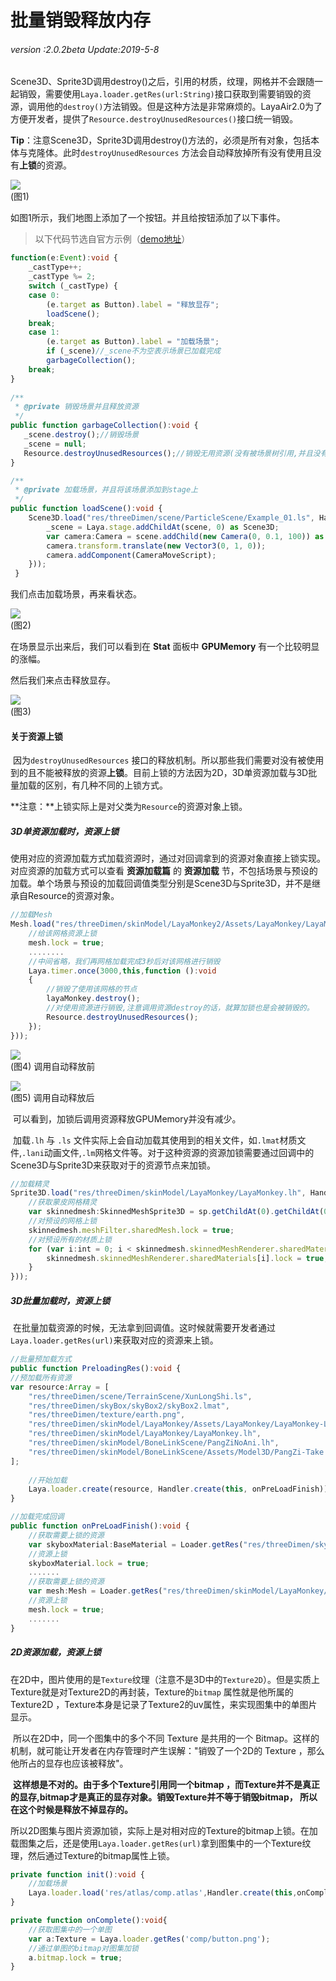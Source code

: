 # 批量销毁释放内存

###### *version :2.0.2beta   Update:2019-5-8*

​		Scene3D、Sprite3D调用destroy()之后，引用的材质，纹理，网格并不会跟随一起销毁，需要使用`Laya.loader.getRes(url:String)`接口获取到需要销毁的资源，调用他的`destroy()`方法销毁。但是这种方法是非常麻烦的。LayaAir2.0为了方便开发者，提供了`Resource.destroyUnusedResources()`接口统一销毁。

​	**Tip**：注意Scene3D，Sprite3D调用destroy()方法的，必须是所有对象，包括本体与克隆体。此时`destroyUnusedResources` 方法会自动释放掉所有没有使用且没有**上锁**的资源。

![](img/1.png)<br>(图1)

如图1所示，我们地图上添加了一个按钮。并且给按钮添加了以下事件。

> 以下代码节选自官方示例（[demo地址](https://layaair.ldc.layabox.com/demo2/?language=ch&category=3d&group=Resource&name=GarbageCollection)）

```typescript
function(e:Event):void {
    _castType++;
    _castType %= 2;
    switch (_castType) {
    case 0: 
    	(e.target as Button).label = "释放显存";
    	loadScene();
    break;
    case 1: 
    	(e.target as Button).label = "加载场景";
    	if (_scene)//_scene不为空表示场景已加载完成
    	garbageCollection();
    break;
}
    
/**
 * @private 销毁场景并且释放资源
 */
public function garbageCollection():void {
   _scene.destroy();//销毁场景
   _scene = null;
   Resource.destroyUnusedResources();//销毁无用资源(没有被场景树引用,并且没有加资源锁的)
}

/**
 * @private 加载场景，并且将该场景添加到stage上
 */
public function loadScene():void {
    Scene3D.load("res/threeDimen/scene/ParticleScene/Example_01.ls", Handler.create(this, function(scene:Scene3D):void {
      	_scene = Laya.stage.addChildAt(scene, 0) as Scene3D;
     	var camera:Camera = scene.addChild(new Camera(0, 0.1, 100)) as Camera;
    	camera.transform.translate(new Vector3(0, 1, 0));
     	camera.addComponent(CameraMoveScript);
    }));
 }
```

我们点击加载场景，再来看状态。

![](img/2.png)<br>(图2)

在场景显示出来后，我们可以看到在 **Stat** 面板中 **GPUMemory** 有一个比较明显的涨幅。

然后我们来点击释放显存。

![](img/3.png)<br>(图3)

#### 关于资源上锁

​		因为`destroyUnusedResources` 接口的释放机制。所以那些我们需要对没有被使用到的且不能被释放的资源**上锁**。目前上锁的方法因为2D，3D单资源加载与3D批量加载的区别，有几种不同的上锁方式。

​		**注意：**上锁实际上是对父类为`Resource`的资源对象上锁。

##### 3D单资源加载时，资源上锁

​		使用对应的资源加载方式加载资源时，通过对回调拿到的资源对象直接上锁实现。对应资源的加载方式可以查看 **资源加载篇** 的 **资源加载** 节，不包括场景与预设的加载。单个场景与预设的加载回调值类型分别是Scene3D与Sprite3D，并不是继承自Resource的资源对象。

```typescript
//加载Mesh
Mesh.load("res/threeDimen/skinModel/LayaMonkey2/Assets/LayaMonkey/LayaMonkey-LayaMonkey.lm", Handler.create(this, function(mesh:Mesh):void {
    //给该网格资源上锁
    mesh.lock = true;
	........
    //中间省略，我们再网格加载完成3秒后对该网格进行销毁
    Laya.timer.once(3000,this,function ():void 
    {
        //销毁了使用该网格的节点
        layaMonkey.destroy();
        //对使用资源进行销毁,注意调用资源destroy的话，就算加锁也是会被销毁的。
        Resource.destroyUnusedResources();
    });
}));
```

![](img/4.png)<br>(图4) 调用自动释放前

![](img/5.png)<br>(图5) 调用自动释放后

​	可以看到，加锁后调用资源释放GPUMemory并没有减少。

​	加载`.lh` 与 `.ls` 文件实际上会自动加载其使用到的相关文件，如`.lmat`材质文件,`.lani`动画文件,`.lm`网格文件等。对于这种资源的资源加锁需要通过回调中的Scene3D与Sprite3D来获取对于的资源节点来加锁。

```typescript
//加载精灵
Sprite3D.load("res/threeDimen/skinModel/LayaMonkey/LayaMonkey.lh", Handler.create(this, function(sp:Sprite3D):void {
    //获取蒙皮网格精灵
    var skinnedmesh:SkinnedMeshSprite3D = sp.getChildAt(0).getChildAt(0) as SkinnedMeshSprite3D;
    //对预设的网格上锁
    skinnedmesh.meshFilter.sharedMesh.lock = true;
    //对预设所有的材质上锁
    for (var i:int = 0; i < skinnedmesh.skinnedMeshRenderer.sharedMaterials.length;i++ ){
    	skinnedmesh.skinnedMeshRenderer.sharedMaterials[i].lock = true;
    }
}));
```

##### 3D批量加载时，资源上锁

​	在批量加载资源的时候，无法拿到回调值。这时候就需要开发者通过 `Laya.loader.getRes(url)`来获取对应的资源来上锁。

```typescript
//批量预加载方式
public function PreloadingRes():void {
//预加载所有资源
var resource:Array = [
    "res/threeDimen/scene/TerrainScene/XunLongShi.ls",
    "res/threeDimen/skyBox/skyBox2/skyBox2.lmat",
    "res/threeDimen/texture/earth.png", 
    "res/threeDimen/skinModel/LayaMonkey/Assets/LayaMonkey/LayaMonkey-LayaMonkey.lm",
    "res/threeDimen/skinModel/LayaMonkey/LayaMonkey.lh", 
    "res/threeDimen/skinModel/BoneLinkScene/PangZiNoAni.lh",
    "res/threeDimen/skinModel/BoneLinkScene/Assets/Model3D/PangZi-Take 001.lani"
];
    
    //开始加载
    Laya.loader.create(resource, Handler.create(this, onPreLoadFinish));
}

//加载完成回调
public function onPreLoadFinish():void {
    //获取需要上锁的资源
    var skyboxMaterial:BaseMaterial = Loader.getRes("res/threeDimen/skyBox/skyBox2/skyBox2.lmat") as BaseMaterial;
    //资源上锁
    skyboxMaterial.lock = true;
    .......
    //获取需要上锁的资源
    var mesh:Mesh = Loader.getRes("res/threeDimen/skinModel/LayaMonkey/Assets/LayaMonkey/LayaMonkey-LayaMonkey.lm") as Mesh;
    //资源上锁 
	mesh.lock = true;
	.......
}
```

##### 2D资源加载，资源上锁

​	在2D中，图片使用的是`Texture`纹理（注意不是3D中的`Texture2D`）。但是实质上Texture就是对Texture2D的再封装，Texture的`bitmap` 属性就是他所属的Texture2D ，Texture本身是记录了Texture2的uv属性，来实现图集中的单图片显示。

​	所以在2D中，同一个图集中的多个不同 Texture 是共用的一个 Bitmap。这样的机制，就可能让开发者在内存管理时产生误解："销毁了一个2D的 Texture ，那么他所占的显存也应该被释放"。

​	**这样想是不对的。由于多个Texture引用同一个bitmap ，而Texture并不是真正的显存,bitmap才是真正的显存对象。销毁Texture并不等于销毁bitmap， 所以在这个时候是释放不掉显存的。**

​	所以2D图集与图片资源加锁，实际上是对相对应的Texture的bitmap上锁。在加载图集之后，还是使用`Laya.loader.getRes(url)`拿到图集中的一个Texture纹理，然后通过Texture的bitmap属性上锁。

```typescript
private function init():void {
	//加载场景
	Laya.loader.load('res/atlas/comp.atlas',Handler.create(this,onComplete));
}

private function onComplete():void{
	//获取图集中的一个单图
	var a:Texture = Laya.loader.getRes('comp/button.png');
	//通过单图的bitmap对图集加锁
	a.bitmap.lock = true;
}
```
